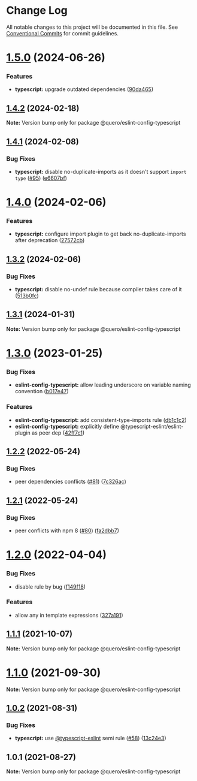# Change Log

All notable changes to this project will be documented in this file.
See [Conventional Commits](https://conventionalcommits.org) for commit guidelines.

# [1.5.0](https://github.com/quero-edu/guidelines/compare/@quero/eslint-config-typescript@1.4.2...@quero/eslint-config-typescript@1.5.0) (2024-06-26)


### Features

* **typescript:** upgrade outdated dependencies ([90da465](https://github.com/quero-edu/guidelines/commit/90da465ab317897d752a617d990a4b388486c685))





## [1.4.2](https://github.com/quero-edu/guidelines/compare/@quero/eslint-config-typescript@1.4.1...@quero/eslint-config-typescript@1.4.2) (2024-02-18)

**Note:** Version bump only for package @quero/eslint-config-typescript





## [1.4.1](https://github.com/quero-edu/guidelines/compare/@quero/eslint-config-typescript@1.4.0...@quero/eslint-config-typescript@1.4.1) (2024-02-08)


### Bug Fixes

* **typescript:** disable no-duplicate-imports as it doesn't support `import type`  ([#95](https://github.com/quero-edu/guidelines/issues/95)) ([e6607bf](https://github.com/quero-edu/guidelines/commit/e6607bf71ddc8701eb16c487dde84090e3493afc))





# [1.4.0](https://github.com/quero-edu/guidelines/compare/@quero/eslint-config-typescript@1.3.2...@quero/eslint-config-typescript@1.4.0) (2024-02-06)


### Features

* **typescript:** configure import plugin to get back no-duplicate-imports after deprecation ([27572cb](https://github.com/quero-edu/guidelines/commit/27572cbd156099ee0998c4f262ad12034f1c6e26))





## [1.3.2](https://github.com/quero-edu/guidelines/compare/@quero/eslint-config-typescript@1.3.1...@quero/eslint-config-typescript@1.3.2) (2024-02-06)


### Bug Fixes

* **typescript:** disable no-undef rule because compiler takes care of it ([513b0fc](https://github.com/quero-edu/guidelines/commit/513b0fcad6e4bb5c019fbd38e0273132fe31cb0b))





## [1.3.1](https://github.com/quero-edu/guidelines/compare/@quero/eslint-config-typescript@1.3.0...@quero/eslint-config-typescript@1.3.1) (2024-01-31)

**Note:** Version bump only for package @quero/eslint-config-typescript





# [1.3.0](https://github.com/quero-edu/guidelines/compare/@quero/eslint-config-typescript@1.2.2...@quero/eslint-config-typescript@1.3.0) (2023-01-25)


### Bug Fixes

* **eslint-config-typescript:** allow leading underscore on variable naming convention ([b017e47](https://github.com/quero-edu/guidelines/commit/b017e47e9b6f6df3be3fa5ebb595ad89d25541f7))


### Features

* **eslint-config-typescript:** add consistent-type-imports rule ([db1c1c2](https://github.com/quero-edu/guidelines/commit/db1c1c2226b4e61928606b00f6d153cc922d4b92))
* **eslint-config-typescript:** explicitly define @typescript-eslint/eslint-plugin as peer dep ([42ff7c1](https://github.com/quero-edu/guidelines/commit/42ff7c1aad8778b083f05067e5b1bcab26f62ae3))





## [1.2.2](https://github.com/quero-edu/guidelines/compare/@quero/eslint-config-typescript@1.2.1...@quero/eslint-config-typescript@1.2.2) (2022-05-24)


### Bug Fixes

* peer dependencies conflicts ([#81](https://github.com/quero-edu/guidelines/issues/81)) ([7c326ac](https://github.com/quero-edu/guidelines/commit/7c326ac08a2a5de31bcf9a72b0ec9b8dcccaf2e4))





## [1.2.1](https://github.com/quero-edu/guidelines/compare/@quero/eslint-config-typescript@1.2.0...@quero/eslint-config-typescript@1.2.1) (2022-05-24)


### Bug Fixes

* peer conflicts with npm 8 ([#80](https://github.com/quero-edu/guidelines/issues/80)) ([fa2dbb7](https://github.com/quero-edu/guidelines/commit/fa2dbb721c78c9ddb15d059865a6a19b60d844e2))





# [1.2.0](https://github.com/quero-edu/guidelines/compare/@quero/eslint-config-typescript@1.1.1...@quero/eslint-config-typescript@1.2.0) (2022-04-04)


### Bug Fixes

* disable rule by bug ([f149f18](https://github.com/quero-edu/guidelines/commit/f149f185090d15591ebfa3c5fc76f365a806524f))


### Features

* allow any in template expressions ([327a191](https://github.com/quero-edu/guidelines/commit/327a191fdae552d375736ac6a27ecaf22241e2f5))





## [1.1.1](https://github.com/quero-edu/guidelines/compare/@quero/eslint-config-typescript@1.1.0...@quero/eslint-config-typescript@1.1.1) (2021-10-07)

**Note:** Version bump only for package @quero/eslint-config-typescript





# [1.1.0](https://github.com/quero-edu/guidelines/compare/@quero/eslint-config-typescript@1.0.2...@quero/eslint-config-typescript@1.1.0) (2021-09-30)

**Note:** Version bump only for package @quero/eslint-config-typescript





## [1.0.2](https://github.com/quero-edu/guidelines/compare/@quero/eslint-config-typescript@1.0.1...@quero/eslint-config-typescript@1.0.2) (2021-08-31)


### Bug Fixes

* **typescript:** use [@typescript-eslint](https://github.com/typescript-eslint) semi rule ([#58](https://github.com/quero-edu/guidelines/issues/58)) ([13c24e3](https://github.com/quero-edu/guidelines/commit/13c24e359338eb938e09fb2f40b63a3a68624606))





## 1.0.1 (2021-08-27)

**Note:** Version bump only for package @quero/eslint-config-typescript
